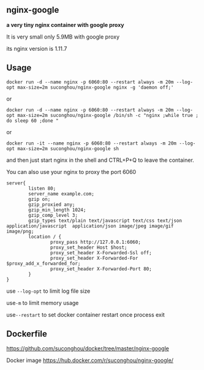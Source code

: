 ## nginx-google

**a very tiny nginx container with google proxy**

It is very small only 5.9MB with google proxy

its nginx version is 1.11.7

## Usage

```
docker run -d --name nginx -p 6060:80 --restart always -m 20m --log-opt max-size=2m suconghou/nginx-google nginx -g 'daemon off;'
```
or
```
docker run -d --name nginx -p 6060:80 --restart always -m 20m --log-opt max-size=2m suconghou/nginx-google /bin/sh -c "nginx ;while true ; do sleep 60 ;done "
```
or
```
docker run -it --name nginx -p 6060:80 --restart always -m 20m --log-opt max-size=2m suconghou/nginx-google sh
```
and then just start nginx in the shell and CTRL+P+Q to leave the container.

You can also use your nginx to proxy the port 6060
```
server{
        listen 80;
        server_name example.com;
        gzip on;
        gzip_proxied any;
        gzip_min_length 1024;
        gzip_comp_level 3;
        gzip_types text/plain text/javascript text/css text/json application/javascript  application/json image/jpeg image/gif image/png;
        location / {
                proxy_pass http://127.0.0.1:6060;
                proxy_set_header Host $host;
                proxy_set_header X-Forwarded-Ssl off;
                proxy_set_header X-Forwarded-For $proxy_add_x_forwarded_for;
                proxy_set_header X-Forwarded-Port 80;
        }
}

```
use `--log-opt` to limit log file size

use`-m` to limit memory usage

use`--restart` to set docker container restart once process exit

## Dockerfile

https://github.com/suconghou/docker/tree/master/nginx-google

Docker image https://hub.docker.com/r/suconghou/nginx-google/


